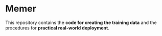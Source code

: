 # Memer

This repository contains the **code for creating the training data** and the procedures for **practical real-world deployment**.
